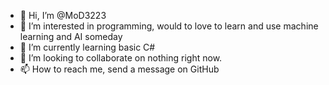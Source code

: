 - 👋 Hi, I’m @MoD3223
- 👀 I’m interested in programming, would to love to learn and use machine learning and AI someday
- 🌱 I’m currently learning basic C#
- 💞️ I’m looking to collaborate on nothing right now.
- 📫 How to reach me, send a message on GitHub

<!---
MoD3223/MoD3223 is a ✨ special ✨ repository because its `README.md` (this file) appears on your GitHub profile.
You can click the Preview link to take a look at your changes.
--->
